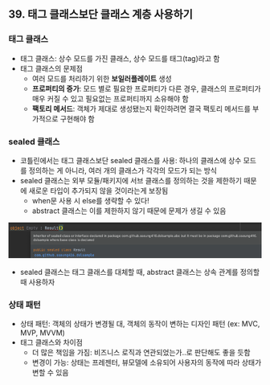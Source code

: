 ## 39. 태그 클래스보단 클래스 계층 사용하기

### 태그 클래스
- 태그 클래스: 상수 모드를 가진 클래스, 상수 모드를 태그(tag)라고 함
- 태그 클래스의 문제점
  - 여러 모드를 처리하기 위한 **보일러플레이트** 생성
  - **프로퍼티의 증가**: 모드 별로 필요한 프로퍼티가 다른 경우, 클래스의 프로퍼티가 매우 커질 수 있고 필요없는 프로퍼티까지 소유해야 함
  - **팩토리 메서드**: 객체가 제대로 생성됐는지 확인하려면 결국 팩토리 메서드를 부가적으로 구현해야 함

### sealed 클래스
- 코틀린에서는 태그 클래스보단 sealed 클래스를 사용: 하나의 클래스에 상수 모드를 정의하는 게 아니라, 여러 개의 클래스가 각각의 모드가 되는 방식
- sealed 클래스는 외부 모듈/패키지에 서브 클래스를 정의하는 것을 제한하기 때문에 새로운 타입이 추가되지 않을 것이라는게 보장됨
  - when문 사용 시 else를 생략할 수 있다! 
  - abstract 클래스는 이를 제한하지 않기 때문에 문제가 생길 수 있음 

![img.png](res/img.png)

- sealed 클래스는 태그 클래스를 대체할 때, abstract 클래스는 상속 관계를 정의할 때 사용하자

### 상태 패턴
- 상태 패턴: 객체의 상태가 변경될 대, 객체의 동작이 변하는 디자인 패턴 (ex: MVC, MVP, MVVM)
- 태그 클래스와 차이점
  - 더 많은 책임을 가짐: 비즈니스 로직과 연관되었는가..로 판단해도 좋을 듯함
  - 변경이 가능: 상태는 프레젠터, 뷰모델에 소유되어 사용자의 동작에 따라 상태가 변할 수 있음  
